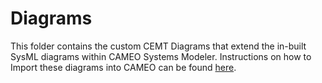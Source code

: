 # Diagrams

This folder contains the custom CEMT Diagrams that extend the in-built SysML diagrams within CAMEO Systems Modeler. Instructions on how to Import these diagrams into CAMEO can be found [here](../README.md#custom-diagrams).